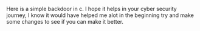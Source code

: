 Here is a simple backdoor in c. I hope it helps in your cyber security journey, I know it would have helped me alot in the beginning try and make some changes to see if you can make it better.
